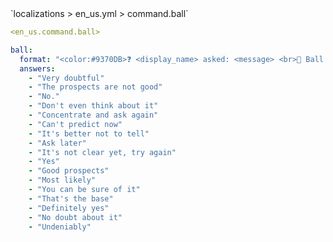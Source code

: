 <!--@include: @/parts/module/command/ball.md#title-->
<!--@include: @/parts/words.md#path--> `localizations > en_us.yml > command.ball`

<!--@include: @/parts/module/command/ball.md#explanation-->

<!--@include: @/parts/words.md#edit-->
```yaml
<en_us.command.ball>
```

<!--@include: @/parts/words.md#default-->
```yaml
ball:
  format: "<color:#9370DB>❓ <display_name> asked: <message> <br>🔮 Ball answered: <u><answer></u>"
  answers:
    - "Very doubtful"
    - "The prospects are not good"
    - "No."
    - "Don't even think about it"
    - "Concentrate and ask again"
    - "Can't predict now"
    - "It's better not to tell"
    - "Ask later"
    - "It's not clear yet, try again"
    - "Yes"
    - "Good prospects"
    - "Most likely"
    - "You can be sure of it"
    - "That's the base"
    - "Definitely yes"
    - "No doubt about it"
    - "Undeniably"
```

<!--@include: @/parts/module/command/ball.md#parameters-->
<!--@include: @/parts/module/command/ball.md#localization-->

